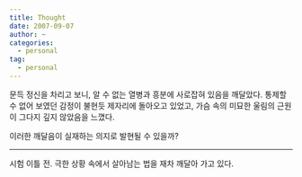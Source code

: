 ```yaml
---
title: Thought
date: 2007-09-07
author: ~
categories:
  - personal
tag:
  - personal
---
```




문득 정신을 차리고 보니, 알 수 없는 열병과 흥분에 사로잡혀 있음을 깨달았다. 
통제할 수 없어 보였던 감정이 불현듯 제자리에 돌아오고 있었고, 가슴 속의 미묘한 울림의 근원이 그다지 깊지 않았음을 느꼈다.

이러한 깨달음이 실재하는 의지로 발현될 수 있을까?

---

시험 이틀 전.
극한 상황 속에서 살아남는 법을 재차 깨달아 가고 있다.


 






